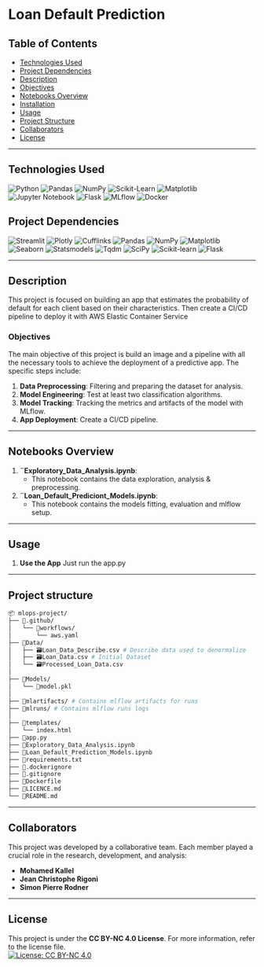 # Loan Default Prediction


## Table of Contents

-   [Technologies Used](#technologies-used)
-   [Project Dependencies](#project-dependencies)
-   [Description](#description)
-   [Objectives](#objectives)
-   [Notebooks Overview](#notebooks-overview)
-   [Installation](#installation)
-   [Usage](#usage)
-   [Project Structure](#project-structure)
-   [Collaborators](#collaborators)
-   [License](#license)

---

## Technologies Used

![Python](https://img.shields.io/badge/python-3670A0?style=for-the-badge&logo=python&logoColor=ffdd54) ![Pandas](https://img.shields.io/badge/pandas-%23150458.svg?style=for-the-badge&logo=pandas&logoColor=white) ![NumPy](https://img.shields.io/badge/numpy-%23013243.svg?style=for-the-badge&logo=numpy&logoColor=white) ![Scikit-Learn](https://img.shields.io/badge/scikit--learn-%23F7931E.svg?style=for-the-badge&logo=scikit-learn&logoColor=white) ![Matplotlib](https://img.shields.io/badge/Matplotlib-%23ffffff.svg?style=for-the-badge&logo=Matplotlib&logoColor=black) ![Jupyter Notebook](https://img.shields.io/badge/jupyter-%23FA0F00.svg?style=for-the-badge&logo=jupyter&logoColor=white) ![Flask](https://img.shields.io/badge/Flask-%23000.svg?style=for-the-badge&logo=flask&logoColor=white) ![MLflow](https://img.shields.io/badge/MLflow-%230080FF.svg?style=for-the-badge&logo=mlflow&logoColor=white) ![Docker](https://img.shields.io/badge/Docker-%230db7ed.svg?style=for-the-badge&logo=docker&logoColor=white)


## Project Dependencies

![Streamlit](https://img.shields.io/badge/streamlit-v1.34.0-blue)
![Plotly](https://img.shields.io/badge/plotly-v5.22.0-blue)
![Cufflinks](https://img.shields.io/badge/cufflinks-v0.17.3-blue)
![Pandas](https://img.shields.io/badge/pandas-v2.2.1-blue)
![NumPy](https://img.shields.io/badge/numpy-v1.26.4-blue)
![Matplotlib](https://img.shields.io/badge/matplotlib-v3.8.4-blue)
![Seaborn](https://img.shields.io/badge/seaborn-v0.13.2-blue)
![Statsmodels](https://img.shields.io/badge/statsmodels-v0.14.2-blue)
![Tqdm](https://img.shields.io/badge/tqdm-v4.66.4-blue)
![SciPy](https://img.shields.io/badge/scipy-v1.13.1-blue)
![Scikit-learn](https://img.shields.io/badge/scikit--learn-v1.5.1-blue)
![Flask](https://img.shields.io/badge/flask-v2.1.1-blue)


---

## Description
This project is focused on building an app that estimates the probability of default for each client based on their characteristics. Then create a CI/CD pipeline to deploy it with AWS Elastic Container Service

### Objectives
The main objective of this project is build an image and a pipeline with all the necessary tools to achieve the deployment of a predictive app. The specific steps include:

1. **Data Preprocessing**: Filtering and preparing the dataset for analysis.
2. **Model Engineering**: Test at least two classification algorithms.
3. **Model Tracking**: Tracking the metrics and artifacts of the model with MLflow.
4. **App Deployment**: Create a CI/CD pipeline.

---

## Notebooks Overview

1. **¨Exploratory_Data_Analysis.ipynb**:
   - This notebook contains the data exploration, analysis & preprocessing.
2. **¨Loan_Default_Prediciont_Models.ipynb**:
   - This notebook contains the models fitting, evaluation and mlflow setup.
---

## Usage 

1. **Use the App** Just run the app.py
---
## Project structure
```sh
📦 mlops-project/
├── 📁.github/
│   └── 📁workflows/
│       └── aws.yaml
├── 📁Data/
│   ├── 🗃️Loan_Data_Describe.csv # Describe data used to denormalize
│   ├── 🗃️Loan_Data.csv # Initial Dataset
│   └── 🗃️Processed_Loan_Data.csv 
│ 
├── 📁Models/
│   └── 🤖model.pkl
│
├── 📁mlartifacts/ # Contains mlflow artifacts for runs
├── 📁mlruns/ # Contains mlflow runs logs
│ 
├── 📁templates/
│   └── index.html
├── 🐍app.py
├── 📓Exploratory_Data_Analysis.ipynb
├── 📓Loan_Default_Prediction_Models.ipynb
├── 📄requirements.txt
├── 📄.dockerignore
├── 📄.gitignore
├── 📄Dockerfile
├── 📄LICENCE.md
└── 📄README.md
```

---


## Collaborators

This project was developed by a collaborative team. Each member played a crucial role in the research, development, and analysis:

- **Mohamed Kallel**
- **Jean Christophe Rigoni**
- **Simon Pierre Rodner**
---



## License
This project is under the **CC BY-NC 4.0 License**. For more information, refer to the license file. <br/>
[![License: CC BY-NC 4.0](https://img.shields.io/badge/License-CC%20BY--NC%204.0-lightgrey.svg)](https://creativecommons.org/licenses/by-nc/4.0/)
